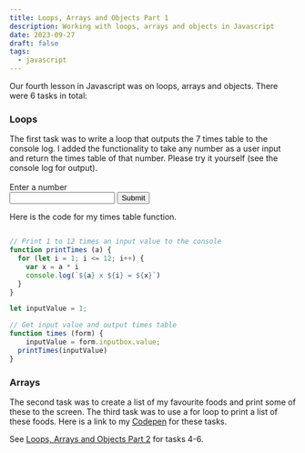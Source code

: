 ```yaml
---
title: Loops, Arrays and Objects Part 1
description: Working with loops, arrays and objects in Javascript
date: 2023-09-27
draft: false
tags:
  - javascript
---
```


Our fourth lesson in Javascript was on loops, arrays and objects. There were 6 tasks in total:

<h3> Loops </h3>
The first task was to write a loop that outputs the 7 times table to the console log. I added the functionality to take any number as a user input and return the times table of that number. Please try it yourself (see the console log for output).<br><br>

<form name="inputForm" action="" method="GET">
  Enter a number
  <br>
  <input type="text" name="inputbox" value="">
  <input type="button" name="button" value="Submit" onClick="times(this.form)">
</form>

<script>

// Print 1 to 12 times an input value to the console
function printTimes (a) {
  for (let i = 1; i <= 12; i++) {
    var x = a * i
    console.log(`${a} x ${i} = ${x}`)
  }
}

let inputValue = 1;

// Get input value and output times table
function times (form) {
    inputValue = form.inputbox.value;
  printTimes(inputValue)
}

</script>

Here is the code for my times table function.

```js

// Print 1 to 12 times an input value to the console
function printTimes (a) {
  for (let i = 1; i <= 12; i++) {
    var x = a * i
    console.log(`${a} x ${i} = ${x}`)
  }
}

let inputValue = 1;

// Get input value and output times table
function times (form) {
    inputValue = form.inputbox.value;
  printTimes(inputValue)
}
```

<h3>Arrays</h3>

The second task was to create a list of my favourite foods and print some of these to the screen. The third task was to use a for loop to print a list of these foods. Here is a link to my <a href="https://codepen.io/Katherine-York/pen/KKbRMzL">Codepen</a> for these tasks.

See <a href=""> Loops, Arrays and Objects Part 2</a> for tasks 4-6.


